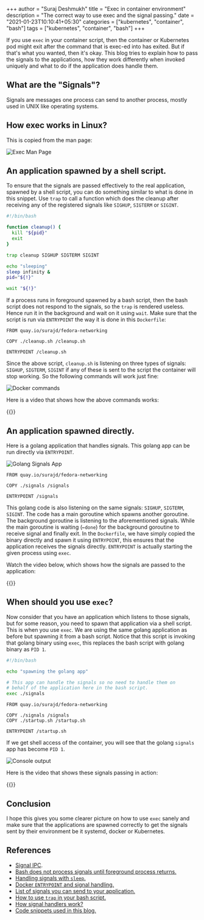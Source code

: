 +++
author = "Suraj Deshmukh"
title = "Exec in container environment"
description = "The correct way to use exec and the signal passing."
date = "2021-01-23T10:10:41+05:30"
categories = ["kubernetes", "container", "bash"]
tags = ["kubernetes", "container", "bash"]
+++

If you use `exec` in your container script, then the container or Kubernetes pod might exit after the command that is exec-ed into has exited. But if that's what you wanted, then it's okay. This blog tries to explain how to pass the signals to the applications, how they work differently when invoked uniquely and what to do if the application does handle them.

## What are the "Signals"?

Signals are messages one process can send to another process, mostly used in UNIX like operating systems.

## How exec works in Linux?

This is copied from the man page:

![Exec Man Page](/post/2021/01/shell-exec/1-exec.png "Exec Man Page")

## An application spawned by a shell script.

To ensure that the signals are passed effectively to the real application, spawned by a shell script, you can do something similar to what is done in this snippet. Use `trap` to call a function which does the cleanup after receiving any of the registered signals like `SIGHUP`, `SIGTERM` or `SIGINT`.

```bash
#!/bin/bash

function cleanup() {
  kill "${pid}"
  exit
}

trap cleanup SIGHUP SIGTERM SIGINT

echo "sleeping"
sleep infinity &
pid="${!}"

wait "${!}"
```

If a process runs in foreground spawned by a bash script, then the bash script does not respond to the signals, so the `trap` is rendered useless. Hence run it in the background and wait on it using `wait`.
Make sure that the script is run via `ENTRYPOINT` the way it is done in this `Dockerfile`:

```docker
FROM quay.io/surajd/fedora-networking

COPY ./cleanup.sh /cleanup.sh

ENTRYPOINT /cleanup.sh
```

Since the above script, `cleanup.sh` is listening on three types of signals: `SIGHUP`, `SIGTERM`, `SIGINT` if any of these is sent to the script the container will stop working. So the following commands will work just fine:

![Docker commands](/post/2021/01/shell-exec/4-docker-commands.png "Docker commands")

Here is a video that shows how the above commands works:

{{<youtube IygRbOeJPGQ>}}

## An application spawned directly.

Here is a golang application that handles signals. This golang app can be run directly via `ENTRYPOINT`.

![Golang Signals App](/post/2021/01/shell-exec/5-golang-code.png "Golang Signals App")

```docker
FROM quay.io/surajd/fedora-networking

COPY ./signals /signals

ENTRYPOINT /signals
```

This golang code is also listening on the same signals: `SIGHUP`, `SIGTERM`, `SIGINT`. The code has a main goroutine which spawns another goroutine. The background goroutine is listening to the aforementioned signals. While the main goroutine is waiting (`←done`) for the background goroutine to receive signal and finally exit. In the `Dockerfile`, we have simply copied the binary directly and spawn it using `ENTRYPOINT`, this ensures that the application receives the signals directly. `ENTRYPOINT` is actually starting the given process using `exec`.

Watch the video below, which shows how the signals are passed to the application:

{{<youtube z60M7FwYFJM>}}

## When should you use `exec`?

Now consider that you have an application which listens to those signals, but for some reason, you need to spawn that application via a shell script. This is when you use `exec`. We are using the same golang application as before but spawning it from a bash script. Notice that this script is invoking that golang binary using `exec`, this replaces the bash script with golang binary as `PID 1`.

```bash
#!/bin/bash

echo "spawning the golang app"

# This app can handle the signals so no need to handle them on
# behalf of the application here in the bash script.
exec ./signals
```

```docker
FROM quay.io/surajd/fedora-networking

COPY ./signals /signals
COPY ./startup.sh /startup.sh

ENTRYPOINT /startup.sh
```

If we get shell access of the container, you will see that the golang `signals` app has become `PID 1`.

![Console output](/post/2021/01/shell-exec/9-console-output.png "Console output")

Here is the video that shows these signals passing in action:

{{<youtube r8QWTeFm4QY>}}

## Conclusion

I hope this gives you some clearer picture on how to use `exec` sanely and make sure that the applications are spawned correctly to get the signals sent by their environment be it systemd, docker or Kubernetes.

## References

- [Signal IPC](https://en.wikipedia.org/wiki/Signal_(IPC)).
- [Bash does not process signals until foreground process returns.](http://mywiki.wooledge.org/SignalTrap#When_is_the_signal_handled.3F)
- [Handling signals with `sleep`.](https://unix.stackexchange.com/questions/478563/sleep-wait-and-ctrlc-propagation)
- [Docker `ENTRYPOINT` and signal handling.](https://docs.docker.com/engine/reference/builder/#entrypoint)
- [List of signals you can send to your application.](https://bash.cyberciti.biz/guide/Sending_signal_to_Processes)
- [How to use `trap` in your bash script.](https://linuxcommand.org/lc3_wss0150.php)
- [How signal handlers work?](https://stackoverflow.com/a/53410546/3848679)
- [Code snippets used in this blog.](https://github.com/surajssd/exec-into-container-blog)
